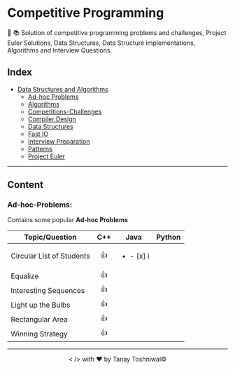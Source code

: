 # Competitive Programming
:pushpin: :books: Solution of competitive programming problems and challenges, Project Euler Solutions, Data Structures, Data Structure implementations, Algorithms and Interview Questions.

## Index
+ [Data Structures and Algorithms](#Data-Structures-and-Algorithms)
    + [Ad-hoc Problems](#Ad-hoc-Problems)
    + [Algorithms](#Algorithms)
    + [Competitions-Challenges](#Competitions-Challenges)
    + [Compiler Design](#Compiler-Design)
    + [Data Structures](#Data-Structures)
    + [Fast IO](#Fast-IO)
    + [Interview Preparation](#Interview-Preparation)
    + [Patterns](#Patterns)
    + [Project Euler](#Project-Euler)
------------------------------------------------------------------------------
## Content

### Ad-hoc-Problems:

Contains some popular **Ad-hoc Problems**

|   Topic/Question  |   C++ |   Java    |   Python  |
|---------|:---------:|:---------:|:---------:|
|   Circular List of Students   |   :+1: |  <ul><li>- [x] i</li></ul>  |    |
|   Equalize|   :+1: |    |    |
|   Interesting Sequences|   :+1: |    |    |
|   Light up the Bulbs|   :+1: |    |    |
|   Rectangular Area|   :+1: |    |    |
|   Winning Strategy|   :+1: |    |    |
------------------------------------------------------------------------------
<p align="center">< /> with &hearts; by Tanay Toshniwal&copy;</p>
